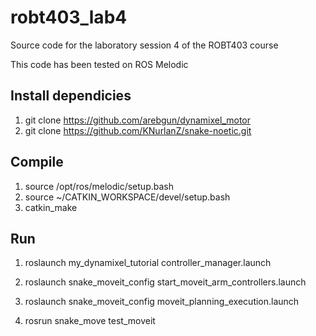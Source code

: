 # robt403_lab4
Source code for the laboratory session 4 of the ROBT403 course

This code has been tested on ROS Melodic

## Install dependicies
  1) git clone https://github.com/arebgun/dynamixel_motor
  2) git clone https://github.com/KNurlanZ/snake-noetic.git
  
## Compile
  1) source /opt/ros/melodic/setup.bash
  2) source ~/CATKIN_WORKSPACE/devel/setup.bash
  3) catkin_make
  
## Run
  1) roslaunch my_dynamixel_tutorial controller_manager.launch
  2) roslaunch snake_moveit_config start_moveit_arm_controllers.launch
  3) roslaunch snake_moveit_config moveit_planning_execution.launch 
  
  4) rosrun snake_move test_moveit
